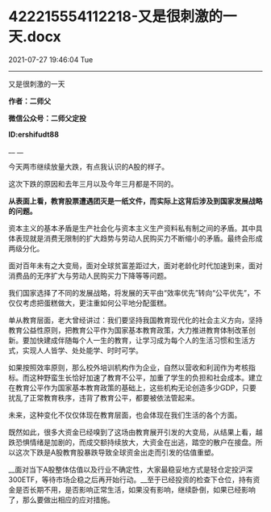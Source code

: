 # 422215554112218-又是很刺激的一天.docx

2021-07-27 19:46:04 Tue

----

又是很刺激的一天

__作者：二师父__

__微信公众号：二师父定投__

__ID:ershifudt88__

__ __

今天两市继续放量大跌，有点我认识的A股的样子。

这次下跌的原因和去年三月以及今年三月都是不同的。

__从表面上看，教育股票遭遇团灭是一纸文件，而实际上这背后涉及到国家发展战略的问题。__

资本主义的基本矛盾是生产社会化与资本主义生产资料私有制之间的矛盾。其中具体表现就是消费无限制的扩大趋势与劳动人民购买力不断缩小的矛盾。最终会形成两级分化。

面对百年未有之大变局，面对全球贫富差距过大，面对老龄化时代加速到来，面对消费品的无序扩大与劳动人民购买力下降等等问题。

我们国家选择了不同的发展战略，将发展的天平由“效率优先”转向“公平优先”，不仅仅考虑把蛋糕做大，更注重如何公平地分配蛋糕。

单从教育层面，老大曾经讲过：我们要坚持我国教育现代化的社会主义方向，坚持教育公益性原则，把教育公平作为国家基本教育政策，大力推进教育体制改革创新。要加快建成伴随每个人一生的教育，让学习成为每个人的生活习惯和生活方式，实现人人皆学、处处能学、时时可学。

如果按照效率原则，那么校外培训机构作为企业，自然以营收和利润作为考核指标。而这种野蛮生长恰好加速了教育不公平，加重了学生的负担和社会成本。建立在教育公平作为国家基本教育政策的基础上，这些机构无论创造多少GDP，只要扰乱了正常教育秩序，违背了教育公平，都要被依法管起来。

未来，这种变化不仅仅体现在教育层面，也会体现在我们生活的各个方面。

既然如此，很多大资金已经嗅到了这场由教育展开引发的大变局，从结果上看，越跌恐惧情绪是加剧的，而成交额持续放大，大资金在出逃，踏空的散户在接盘。所以这次下跌是A股教育股暴跌导致全球资金出走而引发的估值重塑。

__面对当下A股整体估值以及行业不确定性，大家最稳妥地方式是轻仓定投沪深300ETF，等待市场企稳之后再开始行动。__至于已经投资的检查下仓位，持有资金是否长期不用，是否影响正常生活，如果没有影响，继续卧倒，如果已经影响了，那么要做出相应的应对措施。

